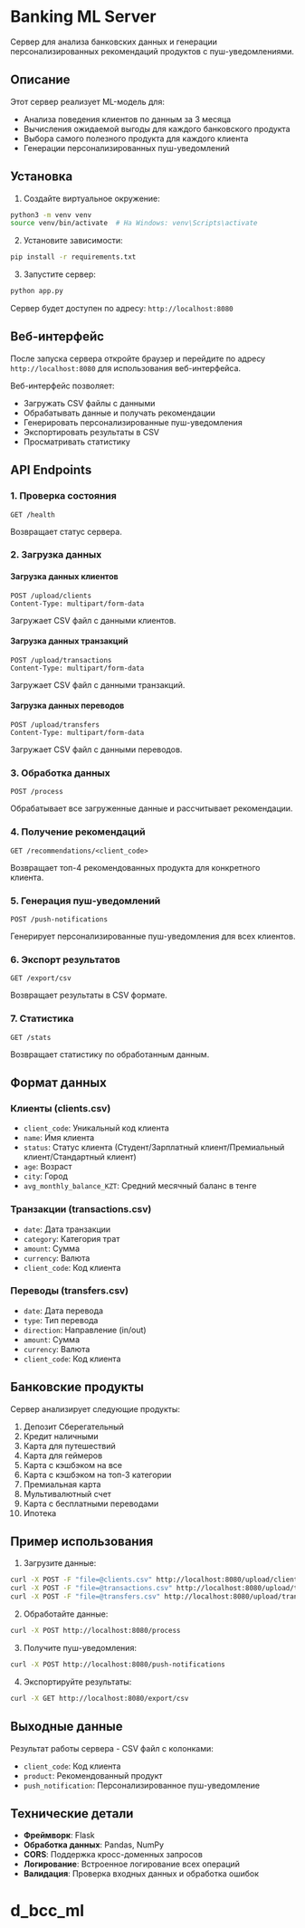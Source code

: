 # Banking ML Server

Сервер для анализа банковских данных и генерации персонализированных рекомендаций продуктов с пуш-уведомлениями.

## Описание

Этот сервер реализует ML-модель для:
- Анализа поведения клиентов по данным за 3 месяца
- Вычисления ожидаемой выгоды для каждого банковского продукта
- Выбора самого полезного продукта для каждого клиента
- Генерации персонализированных пуш-уведомлений

## Установка

1. Создайте виртуальное окружение:
```bash
python3 -m venv venv
source venv/bin/activate  # На Windows: venv\Scripts\activate
```

2. Установите зависимости:
```bash
pip install -r requirements.txt
```

3. Запустите сервер:
```bash
python app.py
```

Сервер будет доступен по адресу: `http://localhost:8080`

## Веб-интерфейс

После запуска сервера откройте браузер и перейдите по адресу `http://localhost:8080` для использования веб-интерфейса.

Веб-интерфейс позволяет:
- Загружать CSV файлы с данными
- Обрабатывать данные и получать рекомендации
- Генерировать персонализированные пуш-уведомления
- Экспортировать результаты в CSV
- Просматривать статистику

## API Endpoints

### 1. Проверка состояния
```
GET /health
```
Возвращает статус сервера.

### 2. Загрузка данных

#### Загрузка данных клиентов
```
POST /upload/clients
Content-Type: multipart/form-data
```
Загружает CSV файл с данными клиентов.

#### Загрузка данных транзакций
```
POST /upload/transactions
Content-Type: multipart/form-data
```
Загружает CSV файл с данными транзакций.

#### Загрузка данных переводов
```
POST /upload/transfers
Content-Type: multipart/form-data
```
Загружает CSV файл с данными переводов.

### 3. Обработка данных
```
POST /process
```
Обрабатывает все загруженные данные и рассчитывает рекомендации.

### 4. Получение рекомендаций
```
GET /recommendations/<client_code>
```
Возвращает топ-4 рекомендованных продукта для конкретного клиента.

### 5. Генерация пуш-уведомлений
```
POST /push-notifications
```
Генерирует персонализированные пуш-уведомления для всех клиентов.

### 6. Экспорт результатов
```
GET /export/csv
```
Возвращает результаты в CSV формате.

### 7. Статистика
```
GET /stats
```
Возвращает статистику по обработанным данным.

## Формат данных

### Клиенты (clients.csv)
- `client_code`: Уникальный код клиента
- `name`: Имя клиента
- `status`: Статус клиента (Студент/Зарплатный клиент/Премиальный клиент/Стандартный клиент)
- `age`: Возраст
- `city`: Город
- `avg_monthly_balance_KZT`: Средний месячный баланс в тенге

### Транзакции (transactions.csv)
- `date`: Дата транзакции
- `category`: Категория трат
- `amount`: Сумма
- `currency`: Валюта
- `client_code`: Код клиента

### Переводы (transfers.csv)
- `date`: Дата перевода
- `type`: Тип перевода
- `direction`: Направление (in/out)
- `amount`: Сумма
- `currency`: Валюта
- `client_code`: Код клиента

## Банковские продукты

Сервер анализирует следующие продукты:
1. Депозит Сберегательный
2. Кредит наличными
3. Карта для путешествий
4. Карта для геймеров
5. Карта с кэшбэком на все
6. Карта с кэшбэком на топ-3 категории
7. Премиальная карта
8. Мультивалютный счет
9. Карта с бесплатными переводами
10. Ипотека

## Пример использования

1. Загрузите данные:
```bash
curl -X POST -F "file=@clients.csv" http://localhost:8080/upload/clients
curl -X POST -F "file=@transactions.csv" http://localhost:8080/upload/transactions
curl -X POST -F "file=@transfers.csv" http://localhost:8080/upload/transfers
```

2. Обработайте данные:
```bash
curl -X POST http://localhost:8080/process
```

3. Получите пуш-уведомления:
```bash
curl -X POST http://localhost:8080/push-notifications
```

4. Экспортируйте результаты:
```bash
curl -X GET http://localhost:8080/export/csv
```

## Выходные данные

Результат работы сервера - CSV файл с колонками:
- `client_code`: Код клиента
- `product`: Рекомендованный продукт
- `push_notification`: Персонализированное пуш-уведомление

## Технические детали

- **Фреймворк**: Flask
- **Обработка данных**: Pandas, NumPy
- **CORS**: Поддержка кросс-доменных запросов
- **Логирование**: Встроенное логирование всех операций
- **Валидация**: Проверка входных данных и обработка ошибок
# d_bcc_ml

